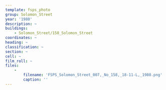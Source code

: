 ```yaml
---
template: fsps_photo
group: Solomon_Street
year: '1980'
description: ~
buildings:
    - Solomon_Street/158_Solomon_Street
coordinates: ~
heading: ~
classification: ~
section: ~
cell: ~
film_roll: ~
files:
    -
        filename: 'FSPS_Solomon_Street_007,_No_158,_18-11-L,_1980.png'
        caption: ''
---
```

